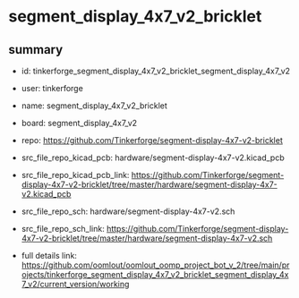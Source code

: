 # segment_display_4x7_v2_bricklet
 
## summary 
* id: tinkerforge_segment_display_4x7_v2_bricklet_segment_display_4x7_v2
* user: tinkerforge
* name: segment_display_4x7_v2_bricklet
* board: segment_display_4x7_v2
* repo: https://github.com/Tinkerforge/segment-display-4x7-v2-bricklet
* src_file_repo_kicad_pcb: hardware/segment-display-4x7-v2.kicad_pcb
* src_file_repo_kicad_pcb_link: https://github.com/Tinkerforge/segment-display-4x7-v2-bricklet/tree/master/hardware/segment-display-4x7-v2.kicad_pcb


* src_file_repo_sch: hardware/segment-display-4x7-v2.sch
* src_file_repo_sch_link: https://github.com/Tinkerforge/segment-display-4x7-v2-bricklet/tree/master/hardware/segment-display-4x7-v2.sch
* full details link: https://github.com/oomlout/oomlout_oomp_project_bot_v_2/tree/main/projects/tinkerforge_segment_display_4x7_v2_bricklet_segment_display_4x7_v2/current_version/working  







